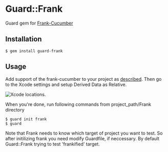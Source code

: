 # Guard::Frank

Guard gem for [Frank-Cucumber](http://www.testingwithfrank.com/)

## Installation

    $ gem install guard-frank

## Usage

Add support of the frank-cucumber to your project as [described](http://www.testingwithfrank.com/installing.html).
Then go to the Xcode settings and setup Derived Data as Relative.

![Xcode locations](https://github.com/locations.png).

When you're done, run following commands from project_path/Frank directory

    $ guard init frank
    $ guard

Note that Frank needs to know which target of project you want to test.
So after initilizing frank you need modify Guardfile, if neccessary.
By default Guard::Frank trying to test 'frankified' target.


